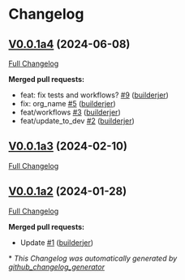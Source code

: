 # Changelog

## [V0.0.1a4](https://github.com/OpenVoiceOS/ovos-skill-moviemaster/tree/V0.0.1a4) (2024-06-08)

[Full Changelog](https://github.com/OpenVoiceOS/ovos-skill-moviemaster/compare/V0.0.1a3...V0.0.1a4)

**Merged pull requests:**

- feat: fix tests and workflows? [\#9](https://github.com/OpenVoiceOS/ovos-skill-moviemaster/pull/9) ([builderjer](https://github.com/builderjer))
- fix: org\_name [\#5](https://github.com/OpenVoiceOS/ovos-skill-moviemaster/pull/5) ([builderjer](https://github.com/builderjer))
- feat/workflows [\#3](https://github.com/OpenVoiceOS/ovos-skill-moviemaster/pull/3) ([builderjer](https://github.com/builderjer))
- feat/update\_to\_dev [\#2](https://github.com/OpenVoiceOS/ovos-skill-moviemaster/pull/2) ([builderjer](https://github.com/builderjer))

## [V0.0.1a3](https://github.com/OpenVoiceOS/ovos-skill-moviemaster/tree/V0.0.1a3) (2024-02-10)

[Full Changelog](https://github.com/OpenVoiceOS/ovos-skill-moviemaster/compare/V0.0.1a2...V0.0.1a3)

## [V0.0.1a2](https://github.com/OpenVoiceOS/ovos-skill-moviemaster/tree/V0.0.1a2) (2024-01-28)

[Full Changelog](https://github.com/OpenVoiceOS/ovos-skill-moviemaster/compare/3f841b6b950d223958ad4616b7d08910436509c5...V0.0.1a2)

**Merged pull requests:**

- Update [\#1](https://github.com/OpenVoiceOS/ovos-skill-moviemaster/pull/1) ([builderjer](https://github.com/builderjer))



\* *This Changelog was automatically generated by [github_changelog_generator](https://github.com/github-changelog-generator/github-changelog-generator)*
